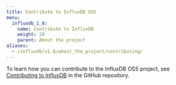 ```yaml
---
title: Contribute to InfluxDB OSS
menu:
  influxdb_1_8:
    name: Contribute to InfluxDB
    weight: 20
    parent: About the project
aliases:
  - /influxdb/v1.8/about_the_project/contributing/
---
```


To learn how you can contribute to the InfluxDB OSS project, see
[Contributing to InfluxDB](https://github.com/influxdata/influxdb/tree/1.8/CONTRIBUTING.md)
in the GitHub repository.
